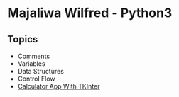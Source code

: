 # Majaliwa Wilfred - Python3
## Topics
- Comments
- Variables
- Data Structures
- Control Flow
- [Calculator App With TKInter](https://github.com/techymaj/recess-2/blob/main/wilfred_majaliwa_morning.py)